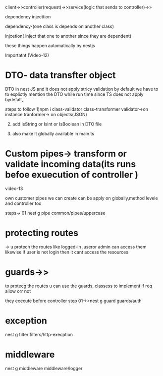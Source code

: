 client->>controller(request)->>service(logic that sends to controller)->>


dependency injecttion

dependency-(one class is depends on another class)

injcetion( inject that one to another since they are dependent)

these things happen automatically by nestjs


Importatnt
(Video-12)
# DTO- data transfter object
DTO in nest JS and it does not apply stricy validation by default we have to to explictly mention the DTO while run time since TS does not apply bydefalt, 

steps to follow
1)npm  i class-validator class-transformer
validator->on instance
tranformer-> on objects(JSON)

2) add IsString or IsInt or IsBoolean in DTO file

3) also make it globally available in main.ts



# Custom pipes-> transform or validate incoming data(its runs befoe exuecution of controller )
video-13

own customer pipes we can create
can be apply on globally,method levele and controller too

steps->
01
nest g pipe common/pipes/uppercase




# protecting routes
-> u protech the routes like logged-in ,useror admin can access them likewise
if user is not login then it cant access the resources


# guards->>
to protecg the routes u can use the guards,
classess to  implement if req allow orr not

they ececute before controller
step 01->>nest g guard guards/auth




# exception

nest g filter filters/http-execption


# middleware
 nest g middleware middleware/logger
